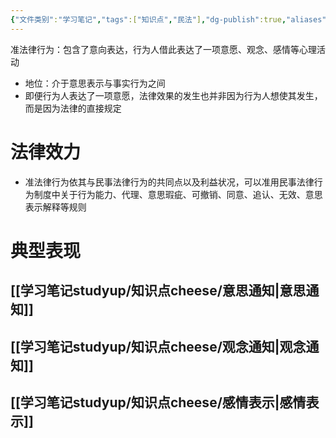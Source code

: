 ```yaml
---
{"文件类别":"学习笔记","tags":["知识点","民法"],"dg-publish":true,"aliases":["其他表示行为"],"permalink":"/学习笔记studyup/知识点cheese/准法律行为/","dgPassFrontmatter":true,"created":"2024-09-13T08:33:30.685+08:00","updated":"2024-10-28T11:43:03.267+08:00"}
---
```


准法律行为：包含了意向表达，行为人借此表达了一项意愿、观念、感情等心理活动
- 地位：介于意思表示与事实行为之间
- 即便行为人表达了一项意愿，法律效果的发生也并非因为行为人想使其发生，而是因为法律的直接规定
# 法律效力
- 准法律行为依其与民事法律行为的共同点以及利益状况，可以准用民事法律行为制度中关于行为能力、代理、意思瑕疵、可撤销、同意、追认、无效、意思表示解释等规则
# 典型表现
## [[学习笔记studyup/知识点cheese/意思通知\|意思通知]]
## [[学习笔记studyup/知识点cheese/观念通知\|观念通知]]
## [[学习笔记studyup/知识点cheese/感情表示\|感情表示]]